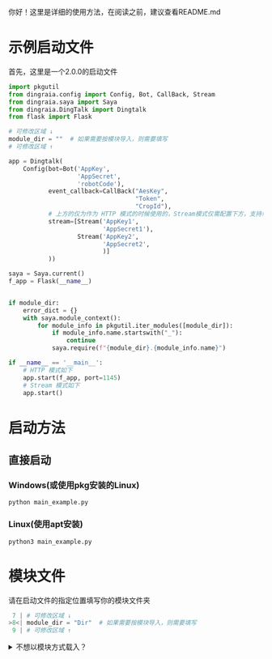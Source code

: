 你好！这里是详细的使用方法，在阅读之前，建议查看README.md


# 示例启动文件
首先，这里是一个2.0.0的启动文件
```python
import pkgutil
from dingraia.config import Config, Bot, CallBack, Stream
from dingraia.saya import Saya
from dingraia.DingTalk import Dingtalk
from flask import Flask

# 可修改区域 ↓
module_dir = ""  # 如果需要按模块导入，则需要填写
# 可修改区域 ↑

app = Dingtalk(
    Config(bot=Bot('AppKey',
                   'AppSecret',
                   'robotCode'),
           event_callback=CallBack("AesKey",
                                   "Token",
                                   "CropId"),
           # 上方的仅为作为 HTTP 模式的时候使用的，Stream模式仅需配置下方，支持单/多Stream
           stream=[Stream('AppKey1',
                          'AppSecret1'),
                   Stream('AppKey2',
                          'AppSecret2',
                          )]
           ))

saya = Saya.current()
f_app = Flask(__name__)


if module_dir:
    error_dict = {}
    with saya.module_context():
        for module_info in pkgutil.iter_modules([module_dir]):
            if module_info.name.startswith("_"):
                continue
            saya.require(f"{module_dir}.{module_info.name}")

if __name__ == '__main__':
    # HTTP 模式如下
    app.start(f_app, port=1145)
    # Stream 模式如下
    app.start()
```

# 启动方法

## 直接启动
### Windows(或使用pkg安装的Linux)
```shell
python main_example.py
```
### Linux(使用apt安装)
```shell
python3 main_example.py
```


# 模块文件
请在启动文件的指定位置填写你的模块文件夹
```python
 7 | # 可修改区域 ↓
>8<| module_dir = "Dir"  # 如果需要按模块导入，则需要填写
 9 | # 可修改区域 ↑
```

<details>
    <summary>不想以模块方式载入？</summary>
    <p>你可以直接在启动文件中写入代码，但需要保持以下内容</p>
    <pre><code lang="python"> 716 | # 可修改区域 ↓
>8<| module_dir = ""  # 此处留空
 9 | # 可修改区域 ↑</code></pre>
</details>
